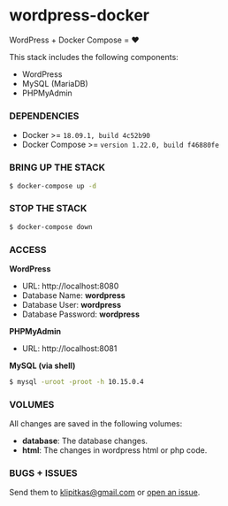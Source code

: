 # wordpress-docker

WordPress + Docker Compose = ❤️

This stack includes the following components:
- WordPress
- MySQL (MariaDB)
- PHPMyAdmin

### DEPENDENCIES

- Docker >= `18.09.1, build 4c52b90`
- Docker Compose >= `version 1.22.0, build f46880fe`

### BRING UP THE STACK

```bash
$ docker-compose up -d
```

### STOP THE STACK

```bash
$ docker-compose down
```

### ACCESS


**WordPress**

- URL: http://localhost:8080
- Database Name: **wordpress**
- Database User: **wordpress**
- Database Password: **wordpress**

**PHPMyAdmin**

- URL: http://localhost:8081

**MySQL (via shell)**

```bash
$ mysql -uroot -proot -h 10.15.0.4
```

### VOLUMES

All changes are saved in the following volumes:

- **database**: The database changes.
- **html**: The changes in wordpress html or php code.

### BUGS + ISSUES

Send them to klipitkas@gmail.com or [open an issue](https://github.com/klipitkas/wordpress-docker/issues/new).
